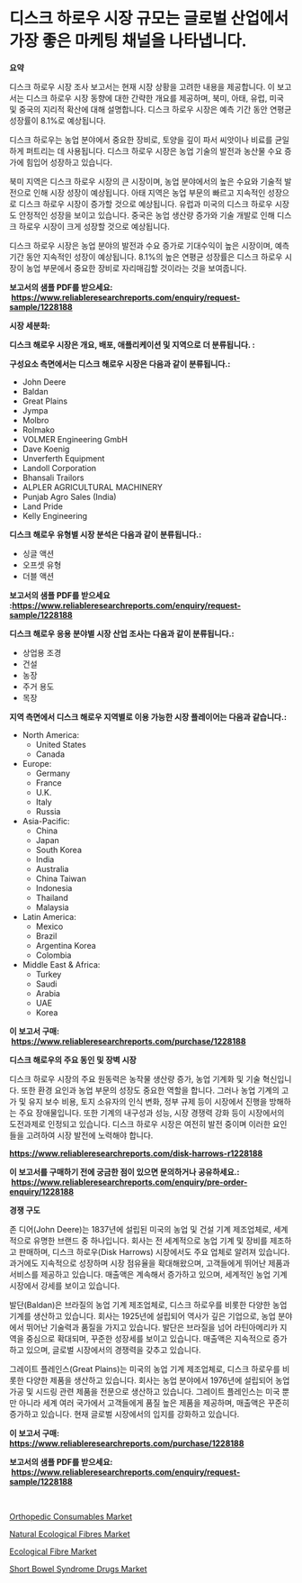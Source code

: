 <p><h1>디스크 하로우 시장 규모는 글로벌 산업에서 가장 좋은 마케팅 채널을 나타냅니다.</h1></p><p><strong>요약</strong></p>
<p><p>디스크 하로우 시장 조사 보고서는 현재 시장 상황을 고려한 내용을 제공합니다. 이 보고서는 디스크 하로우 시장 동향에 대한 간략한 개요를 제공하며, 북미, 아태, 유럽, 미국 및 중국의 지리적 확산에 대해 설명합니다. 디스크 하로우 시장은 예측 기간 동안 연평균 성장률이 8.1%로 예상됩니다.</p><p>디스크 하로우는 농업 분야에서 중요한 장비로, 토양을 깊이 파서 씨앗이나 비료를 균일하게 퍼트리는 데 사용됩니다. 디스크 하로우 시장은 농업 기술의 발전과 농산물 수요 증가에 힘입어 성장하고 있습니다.</p><p>북미 지역은 디스크 하로우 시장의 큰 시장이며, 농업 분야에서의 높은 수요와 기술적 발전으로 인해 시장 성장이 예상됩니다. 아태 지역은 농업 부문의 빠르고 지속적인 성장으로 디스크 하로우 시장이 증가할 것으로 예상됩니다. 유럽과 미국의 디스크 하로우 시장도 안정적인 성장을 보이고 있습니다. 중국은 농업 생산량 증가와 기술 개발로 인해 디스크 하로우 시장이 크게 성장할 것으로 예상됩니다.</p><p>디스크 하로우 시장은 농업 분야의 발전과 수요 증가로 기대수익이 높은 시장이며, 예측 기간 동안 지속적인 성장이 예상됩니다. 8.1%의 높은 연평균 성장률은 디스크 하로우 시장이 농업 부문에서 중요한 장비로 자리매김할 것이라는 것을 보여줍니다.</p></p>
<p><strong>보고서의 샘플 PDF를 받으세요: &nbsp;<a href="https://www.reliableresearchreports.com/enquiry/request-sample/1228188">https://www.reliableresearchreports.com/enquiry/request-sample/1228188</a></strong></p>
<p><strong>시장 세분화:</strong></p>
<p><strong> 디스크 해로우 시장은 개요, 배포, 애플리케이션 및 지역으로 더 분류됩니다. :</strong></p>
<p><strong>구성요소 측면에서는 디스크 해로우 시장은 다음과 같이 분류됩니다.:</strong></p>
<p><ul><li>John Deere</li><li>Baldan</li><li>Great Plains</li><li>Jympa</li><li>Molbro</li><li>Rolmako</li><li>VOLMER Engineering GmbH</li><li>Dave Koenig</li><li>Unverferth Equipment</li><li>Landoll Corporation</li><li>Bhansali Trailors</li><li>ALPLER AGRICULTURAL MACHINERY</li><li>Punjab Agro Sales (India)</li><li>Land Pride</li><li>Kelly Engineering</li></ul></p>
<p><strong> 디스크 해로우 유형별 시장 분석은 다음과 같이 분류됩니다.:</strong></p>
<p><ul><li>싱글 액션</li><li>오프셋 유형</li><li>더블 액션</li></ul></p>
<p><strong>보고서의 샘플 PDF를 받으세요 :<a href="https://www.reliableresearchreports.com/enquiry/request-sample/1228188">https://www.reliableresearchreports.com/enquiry/request-sample/1228188</a></strong></p>
<p><strong> 디스크 해로우 응용 분야별 시장 산업 조사는 다음과 같이 분류됩니다.:</strong></p>
<p><ul><li>상업용 조경</li><li>건설</li><li>농장</li><li>주거 용도</li><li>목장</li></ul></p>
<p><strong>지역 측면에서 디스크 해로우 지역별로 이용 가능한 시장 플레이어는 다음과 같습니다.:</strong></p>
<p><ul>
    <li>
        North America:
        <ul>
            <li>United States</li>
            <li>Canada</li>
        </ul>
    </li>
    <li>
        Europe:
        <ul>
            <li>Germany</li>
            <li>France</li>
            <li>U.K.</li>
            <li>Italy</li>
            <li>Russia</li>
        </ul>
    </li>
    <li>
        Asia-Pacific:
        <ul>
            <li>China</li>
            <li>Japan</li>
            <li>South Korea</li>
            <li>India</li>
            <li>Australia</li>
            <li>China Taiwan</li>
            <li>Indonesia</li>
            <li>Thailand</li>
            <li>Malaysia</li>
        </ul>
    </li>
    <li>
        Latin America:
        <ul>
            <li>Mexico</li>
            <li>Brazil</li>
            <li>Argentina Korea</li>
            <li>Colombia</li>
        </ul>
    </li>
    <li>
        Middle East & Africa:
        <ul>
            <li>Turkey</li>
            <li>Saudi</li>
            <li>Arabia</li>
            <li>UAE</li>
            <li>Korea</li>
        </ul>
    </li>
    </ul></p>
<p><strong>이 보고서 구매: &nbsp;<a href="https://www.reliableresearchreports.com/purchase/1228188">https://www.reliableresearchreports.com/purchase/1228188</a></strong></p>
<p><strong>디스크 해로우의 주요 동인 및 장벽 시장</strong></p>
<p><p>디스크 하로우 시장의 주요 원동력은 농작물 생산량 증가, 농업 기계화 및 기술 혁신입니다. 또한 환경 요인과 농업 부문의 성장도 중요한 역할을 합니다. 그러나 농업 기계의 고가 및 유지 보수 비용, 토지 소유자의 인식 변화, 정부 규제 등이 시장에서 진행을 방해하는 주요 장애물입니다. 또한 기계의 내구성과 성능, 시장 경쟁력 강화 등이 시장에서의 도전과제로 인정되고 있습니다. 디스크 하로우 시장은 여전히 발전 중이며 이러한 요인들을 고려하여 시장 발전에 노력해야 합니다.</p></p>
<p><strong><a href="https://www.reliableresearchreports.com/disk-harrows-r1228188">https://www.reliableresearchreports.com/disk-harrows-r1228188</a></strong></p>
<p><strong>이 보고서를 구매하기 전에 궁금한 점이 있으면 문의하거나 공유하세요.: &nbsp;<a href="https://www.reliableresearchreports.com/enquiry/pre-order-enquiry/1228188">https://www.reliableresearchreports.com/enquiry/pre-order-enquiry/1228188</a></strong></p>
<p><strong>경쟁 구도</strong></p>
<p><p>존 디어(John Deere)는 1837년에 설립된 미국의 농업 및 건설 기계 제조업체로, 세계적으로 유명한 브랜드 중 하나입니다. 회사는 전 세계적으로 농업 기계 및 장비를 제조하고 판매하며, 디스크 하로우(Disk Harrows) 시장에서도 주요 업체로 알려져 있습니다. 과거에도 지속적으로 성장하며 시장 점유율을 확대해왔으며, 고객들에게 뛰어난 제품과 서비스를 제공하고 있습니다. 매출액은 계속해서 증가하고 있으며, 세계적인 농업 기계 시장에서 강세를 보이고 있습니다.</p><p>발단(Baldan)은 브라질의 농업 기계 제조업체로, 디스크 하로우를 비롯한 다양한 농업 기계를 생산하고 있습니다. 회사는 1925년에 설립되어 역사가 깊은 기업으로, 농업 분야에서 뛰어난 기술력과 품질을 가지고 있습니다. 발단은 브라질을 넘어 라틴아메리카 지역을 중심으로 확대되며, 꾸준한 성장세를 보이고 있습니다. 매출액은 지속적으로 증가하고 있으며, 글로벌 시장에서의 경쟁력을 갖추고 있습니다.</p><p>그레이트 플레인스(Great Plains)는 미국의 농업 기계 제조업체로, 디스크 하로우를 비롯한 다양한 제품을 생산하고 있습니다. 회사는 농업 분야에서 1976년에 설립되어 농업 가공 및 시드링 관련 제품을 전문으로 생산하고 있습니다. 그레이트 플레인스는 미국 뿐만 아니라 세계 여러 국가에서 고객들에게 품질 높은 제품을 제공하며, 매출액은 꾸준히 증가하고 있습니다. 현재 글로벌 시장에서의 입지를 강화하고 있습니다.</p></p>
<p><strong>이 보고서 구매: &nbsp; <a href="https://www.reliableresearchreports.com/purchase/1228188">https://www.reliableresearchreports.com/purchase/1228188</a></strong></p>
<p><strong>보고서의 샘플 PDF를 받으세요: &nbsp;<a href="https://www.reliableresearchreports.com/enquiry/request-sample/1228188">https://www.reliableresearchreports.com/enquiry/request-sample/1228188</a></strong><strong></strong></p>
<p>&nbsp;</p>
<p><p><a href="https://github.com/CliffMedina6/Market-Research-Report-List-4/blob/main/orthopedic-consumables-market.md">Orthopedic Consumables Market</a></p><p><a href="https://www.linkedin.com/pulse/natural-ecological-fibres-market-dynamics-2024-2031-also-zttsc?trackingId=%2BYqRXDsEQYY08chi7RXwWw%3D%3D">Natural Ecological Fibres Market</a></p><p><a href="https://www.linkedin.com/pulse/insights-ecological-fibre-market-size-analysing-share-zc2yc?trackingId=pcMFS0k9Nh8DNW%2BaTDjEMA%3D%3D">Ecological Fibre Market</a></p><p><a href="https://github.com/Sinjinluong3e0awx2m195k76/Market-Research-Report-List-2/blob/main/short-bowel-syndrome-drugs-market.md">Short Bowel Syndrome Drugs Market</a></p></p>